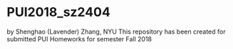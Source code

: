 # PUI2018_sz2404
by Shenghao (Lavender) Zhang, NYU
This repository has been created for submitted PUI Homeworks for semester Fall 2018
